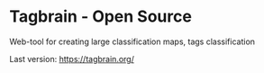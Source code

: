 # Tagbrain - Open Source
Web-tool for creating large classification maps, tags classification

Last version: https://tagbrain.org/
